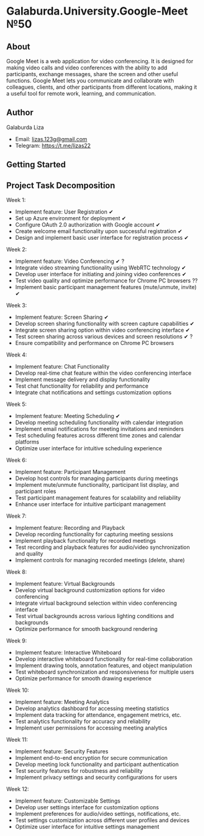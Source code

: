 # Galaburda.University.Google-Meet №50
## About
Google Meet is a web application for video conferencing. It is designed for making video calls and video conferences with the ability to add participants, exchange messages, share the screen and other useful functions. Google Meet lets you communicate and collaborate with colleagues, clients, and other participants from different locations, making it a useful tool for remote work, learning, and communication.
## Author
Galaburda Liza
- Email: lizas.123g@gmail.com
- Telegram: https://t.me/lizas22
## Getting Started
## Project Task Decomposition
Week 1:
- Implement feature: User Registration  &#10004;
- Set up Azure environment for deployment &#10004;
- Configure OAuth 2.0 authorization with Google account &#10004; 
- Create welcome email functionality upon successful registration &#10004;
- Design and implement basic user interface for registration process &#10004;

Week 2:
- Implement feature: Video Conferencing &#10004; ?
- Integrate video streaming functionality using WebRTC technology &#10004;
- Develop user interface for initiating and joining video conferences &#10004;
- Test video quality and optimize performance for Chrome PC browsers ?? 
- Implement basic participant management features (mute/unmute, invite) &#10004;

Week 3:
- Implement feature: Screen Sharing &#10004;
- Develop screen sharing functionality with screen capture capabilities &#10004;
- Integrate screen sharing option within video conferencing interface &#10004;
- Test screen sharing across various devices and screen resolutions &#10004; ?
- Ensure compatibility and performance on Chrome PC browsers 

Week 4:
- Implement feature: Chat Functionality 
- Develop real-time chat feature within the video conferencing interface 
- Implement message delivery and display functionality 
- Test chat functionality for reliability and performance 
- Integrate chat notifications and settings customization options 

Week 5:
- Implement feature: Meeting Scheduling &#10004;
- Develop meeting scheduling functionality with calendar integration 
- Implement email notifications for meeting invitations and reminders 
- Test scheduling features across different time zones and calendar platforms 
- Optimize user interface for intuitive scheduling experience 

Week 6:
- Implement feature: Participant Management 
- Develop host controls for managing participants during meetings 
- Implement mute/unmute functionality, participant list display, and participant roles 
- Test participant management features for scalability and reliability 
- Enhance user interface for intuitive participant management 

Week 7:
- Implement feature: Recording and Playback
- Develop recording functionality for capturing meeting sessions
- Implement playback functionality for recorded meetings
- Test recording and playback features for audio/video synchronization and quality
- Implement controls for managing recorded meetings (delete, share)

Week 8:
- Implement feature: Virtual Backgrounds
- Develop virtual background customization options for video conferencing
- Integrate virtual background selection within video conferencing interface
- Test virtual backgrounds across various lighting conditions and backgrounds
- Optimize performance for smooth background rendering

Week 9:
- Implement feature: Interactive Whiteboard
- Develop interactive whiteboard functionality for real-time collaboration
- Implement drawing tools, annotation features, and object manipulation
- Test whiteboard synchronization and responsiveness for multiple users
- Optimize performance for smooth drawing experience

Week 10:
- Implement feature: Meeting Analytics
- Develop analytics dashboard for accessing meeting statistics
- Implement data tracking for attendance, engagement metrics, etc.
- Test analytics functionality for accuracy and reliability
- Implement user permissions for accessing meeting analytics

Week 11:
- Implement feature: Security Features
- Implement end-to-end encryption for secure communication
- Develop meeting lock functionality and participant authentication
- Test security features for robustness and reliability
- Implement privacy settings and security configurations for users

Week 12:
- Implement feature: Customizable Settings
- Develop user settings interface for customization options
- Implement preferences for audio/video settings, notifications, etc.
- Test settings customization across different user profiles and devices
- Optimize user interface for intuitive settings management
